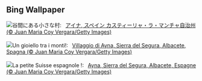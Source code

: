 ## Bing Wallpaper
![](https://www.bing.com/th?id=OHR.AlbaceteSpain_JA-JP9272536909_UHD.jpg&w=1000)谷間にある小さな村:&nbsp;&ensp;[アイナ, スペイン カスティーリャ・ラ・マンチャ自治州 (© Juan Maria Coy Vergara/Getty Images)](https://www.bing.com/th?id=OHR.AlbaceteSpain_JA-JP9272536909_UHD.jpg)
<br><br/>
![](https://www.bing.com/th?id=OHR.AlbaceteSpain_IT-IT3657513736_UHD.jpg&w=1000)Un gioiello tra i monti!:&nbsp;&ensp;[Villaggio di Ayna, Sierra del Segura, Albacete, Spagna (© Juan Maria Coy Vergara/Getty Images)](https://www.bing.com/th?id=OHR.AlbaceteSpain_IT-IT3657513736_UHD.jpg)
<br><br/>
![](https://www.bing.com/th?id=OHR.AlbaceteSpain_FR-FR3668738448_UHD.jpg&w=1000)La petite Suisse espagnole !:&nbsp;&ensp;[Ayna, Sierra del Segura, Albacete, Espagne  (© Juan Maria Coy Vergara/Getty Images)](https://www.bing.com/th?id=OHR.AlbaceteSpain_FR-FR3668738448_UHD.jpg)
<br><br/>
